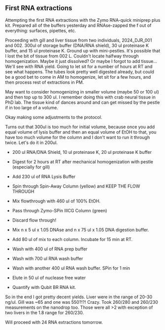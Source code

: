 ## First RNA extractions

Attempting the first RNA extractions with the Zymo RNA-quick miniprep plus kit. Prepared all of the buffers yesterday and RNAse-zapped the f out of everything: surfaces, pipettes, etc.

Proceeding with gill and liver tissue from two individuals, 2024_DJR_001 and 002. 300ul of storage buffer (DNA/RNA shield), 30 ul proteinase K buffer, and 15 ul proteinase K. Ground up with 
mini-pestles. It's possible that I lost the bit of tissue from 002 L. Couldn't locate halfway through homogenization. Maybe it just dissolved? Or maybe I forgot to add tissue... We'll see with RNA 
yield. Going to let sit for a number of hours at RT and see what happens. The tubes look pretty well digested already, but could be a good bet to come in AM to homogenize, let sit for a few hours, 
and then process rest of extractions in PM. 

May want to consider homogenizing in smaller volume (maybe 50 or 100 ul) and then top up to 300 ul. I remember doing this with crab neural tissue in PhD lab. The tissue kind of dances around and can 
get missed by the pestle if in too large of a volume.

Okay making some adjustments to the protocol.

Turns out that 300ul is too much for initial volume, because once you add equal volume of lysis buffer and then an equal volume of EtOH to that, you have too much volume for the column and I don't 
want to run it through twice. Let's do it in 200ul.

* 200 ul RNA/DNA Shield, 10 ul proteinase K, 20 ul proteinase K buffer

* Digest for 2 hours at RT after mechanical homogenization with pestle (especially for gill)

* Add 230 ul of RNA Lysis Buffer

* Spin through Spin-Away Column (yellow) and KEEP THE FLOW THROUGH

* Mix flowthrough with 460 ul of 100% EtOH.

* Pass through Zymo-SPin IIICG Column (green)

* Discard flow through!

* Mix n x 5 ul x 1.05 DNAse and n x 75 ul x 1.05 DNA digestion buffer.

* Add 80 ul of mix to each column. Incubate for 15 min at RT. 

* Wash with 400 ul of RNA prep buffer

* Wash with 700 ul RNA wash buffer

* Wash with another 400 ul RNA wash buffer. SPin for 1 min

* Elute in 50 ul of nuclease free water

* Quantify with Qubit BR RNA kit. 

So in the end I got pretty decent yields. Liver were in the range of 20-30 ng/ul. Gill was ~65 and one was 550?!?! Crazy. Took 260/280 and 260/230 measurements on the nanodrop too. Those were all >2 
with exception of two livers in the 1.8 range for 260/230.

Will proceed with 24 RNA extractions tomorrow.


